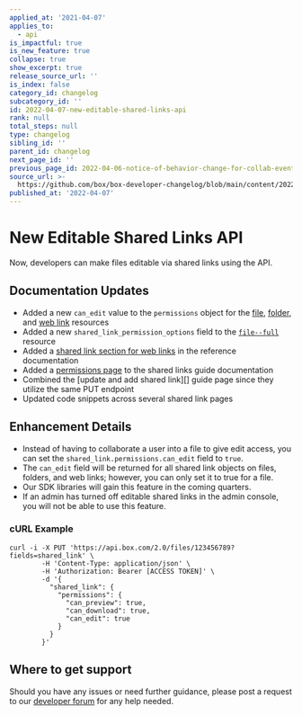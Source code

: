 ```yaml
---
applied_at: '2021-04-07'
applies_to:
  - api
is_impactful: true
is_new_feature: true
collapse: true
show_excerpt: true
release_source_url: ''
is_index: false
category_id: changelog
subcategory_id: ''
id: 2022-04-07-new-editable-shared-links-api
rank: null
total_steps: null
type: changelog
sibling_id: ''
parent_id: changelog
next_page_id: ''
previous_page_id: 2022-04-06-notice-of-behavior-change-for-collab-events
source_url: >-
  https://github.com/box/box-developer-changelog/blob/main/content/2022/04-07-new-editable-shared-links-api.md
published_at: '2022-04-07'
---
```

# New Editable Shared Links API

Now, developers can make files editable via shared links using the API.

<!-- more -->

## Documentation Updates
* Added a new `can_edit` value to the `permissions` object for the [file][3], [folder][2], and [web link][5] resources
* Added a new `shared_link_permission_options` field to the [`file--full`][4] resource
* Added a [shared link section for web links][6] in the reference documentation
* Added a [permissions page][7] to the shared links guide documentation
* Combined the [update and add shared link][] guide page since they utilize the same PUT endpoint
* Updated code snippets across several shared link pages

## Enhancement Details
* Instead of having to collaborate a user into a file to give edit access, you can set the `shared_link.permissions.can_edit` field to `true`.
* The `can_edit` field will be returned for all shared link objects on files, folders, and web links; however, you can only set it to true for a file.
* Our SDK libraries will gain this feature in the coming quarters.
* If an admin has turned off editable shared links in the admin console, you will not be able to use this feature.

### cURL Example
```curl
curl -i -X PUT 'https://api.box.com/2.0/files/123456789?fields=shared_link' \
        -H 'Content-Type: application/json' \
        -H 'Authorization: Bearer [ACCESS TOKEN]' \
        -d '{
          "shared_link": {
            "permissions": {
              "can_preview": true,
              "can_download": true,
              "can_edit": true
            }
          }
        }'
```

## Where to get support
Should you have any issues or need further guidance, please post a request to
our [developer forum][1] for any help needed.

[1]: https://support.box.com/hc/en-us/community/topics/360001932973-Platform-and-Developer-Forum
[2]: r://folder--full#param-shared_link-permissions
[3]: r://file--full#param-shared_link-permissions
[4]: r://file--full/#param-shared_link_permission_options
[5]: r://web-link/#param-shared_link-permissions
[6]: e://get-shared-items--web-links
[7]: g://shared-links/permissions
[8]: g://shared-links/create-or-update